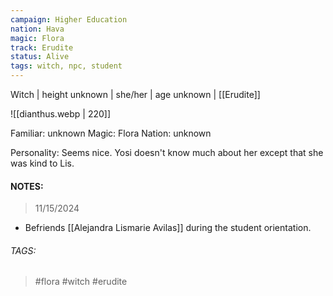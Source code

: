 ```yaml
---
campaign: Higher Education
nation: Hava
magic: Flora
track: Erudite
status: Alive
tags: witch, npc, student
---
```

Witch | height unknown | she/her | age unknown | [[Erudite]]

![[dianthus.webp | 220]]

Familiar: unknown
Magic: Flora
Nation: unknown

Personality: Seems nice. Yosi doesn't know much about her except that she was kind to Lis.

#### NOTES: 

>11/15/2024

- Befriends [[Alejandra Lismarie Avilas]] during the student orientation. 

###### TAGS:
> #flora #witch #erudite 
